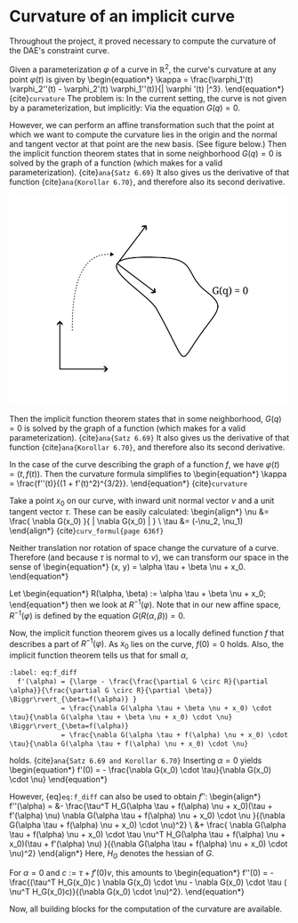 # Curvature of an implicit curve

Throughout the project, it proved necessary to compute the curvature of the DAE's constraint curve.

Given a parameterization $\varphi$ of a curve in $\mathbb{R}^2$, the curve's curvature at any point $\varphi(t)$ is given by
\begin{equation*}
  \kappa = \frac{\varphi_1'(t) \varphi_2''(t) - \varphi_2'(t) \varphi_1''(t)}{\| \varphi '(t) \|^3}.
\end{equation*}
{cite}`curvature`
The problem is: In the current setting, the curve is not given by a parameterization, but implicitly: Via the equation $G(q)=0$.

However, we can perform an affine transformation such that the point at which we want to compute the curvature lies in the origin and the
normal and tangent vector at that point are the new basis. (See figure below.) Then the implicit function theorem states that in some neighborhood
$G(q)=0$ is solved by the graph of a function (which makes for a valid parameterization). {cite}`ana{Satz 6.69}` It also gives us the derivative of that function {cite}`ana{Korollar 6.70}`, and therefore also its second derivative.

<img src="../_static/trafo.svg">

Then the implicit function theorem states that in some neighborhood,
$G(q)=0$ is solved by the graph of a function (which makes for a valid parameterization). {cite}`ana{Satz 6.69}` It also gives us the derivative of that function {cite}`ana{Korollar 6.70}`, and therefore also its second derivative.

In the case of the curve describing the graph of a function $f$, we have $\varphi(t) = (t, f(t)$). Then the curvature formula simplifies to
\begin{equation*}
  \kappa = \frac{f''(t)}{(1 + f'(t)^2)^{3/2}}.
\end{equation*}
{cite}`curvature`

Take a point $x_0$ on our curve, with inward unit normal vector $\nu$ and a unit tangent vector $\tau$.
These can be easily calculated:
\begin{align*}
  \nu &= \frac{ \nabla G(x_0) }{ \| \nabla G(x_0) \| } \\
  \tau &= (-\nu_2, \nu_1)
\end{align*}
{cite}`curv_formul{page 636f}`

Neither translation nor rotation of space change the curvature of a curve.
Therefore (and because $\tau$ is normal to $\nu$), we can transform our space in the sense of
\begin{equation*}
  (x, y) = \alpha \tau + \beta \nu + x_0.
\end{equation*}

Let
\begin{equation*}
  R(\alpha, \beta) := \alpha \tau + \beta \nu + x_0;
\end{equation*}
then we look at $R^{-1}(\varphi)$.
Note that in our new affine space, $R^{-1}(\varphi)$ is defined by the equation $G(R(\alpha, \beta))=0$.

Now, the implicit function theorem gives us a locally defined function $f$ that describes a part of $R^{-1}(\varphi)$.
As $x_0$ lies on the curve, $f(0)=0$ holds.
Also, the implicit function theorem tells us that for small $\alpha$,
```{math}
:label: eq:f_diff
  f'(\alpha) = {\large - \frac{\frac{\partial G \circ R}{\partial \alpha}}{\frac{\partial G \circ R}{\partial \beta}} \Biggr\rvert_{\beta=f(\alpha)} }
             = \frac{\nabla G(\alpha \tau + \beta \nu + x_0) \cdot \tau}{\nabla G(\alpha \tau + \beta \nu + x_0) \cdot \nu} \Biggr\rvert_{\beta=f(\alpha)}
             = \frac{\nabla G(\alpha \tau + f(\alpha) \nu + x_0) \cdot \tau}{\nabla G(\alpha \tau + f(\alpha) \nu + x_0) \cdot \nu}
```
holds. {cite}`ana{Satz 6.69 and Korollar 6.70}`
Inserting $\alpha = 0$ yields
\begin{equation*}
  f'(0) = - \frac{\nabla G(x_0) \cdot \tau}{\nabla G(x_0) \cdot \nu}
\end{equation*}

However, {eq}`eq:f_diff` can also be used to obtain $f''$:
\begin{align*}
  f''(\alpha) = &- \frac{\tau^T H_G(\alpha \tau + f(\alpha) \nu + x_0)(\tau + f'(\alpha) \nu) \nabla G(\alpha \tau + f(\alpha) \nu + x_0) \cdot \nu
                        }{(\nabla G(\alpha \tau + f(\alpha) \nu + x_0) \cdot \nu)^2} \\
                &+ \frac{ \nabla G(\alpha \tau + f(\alpha) \nu + x_0) \cdot \tau \nu^T H_G(\alpha \tau + f(\alpha) \nu + x_0)(\tau + f'(\alpha) \nu)
                        }{(\nabla G(\alpha \tau + f(\alpha) \nu + x_0) \cdot \nu)^2}
\end{align*}
Here, $H_G$ denotes the hessian of $G$.

For $\alpha = 0$ and $c := \tau + f'(0) \nu$, this amounts to
\begin{equation*}
  f''(0) = - \frac{(\tau^T H_G(x_0)c ) \nabla G(x_0) \cdot \nu - \nabla G(x_0) \cdot \tau ( \nu^T H_G(x_0)c)}{(\nabla G(x_0) \cdot \nu)^2}.
\end{equation*}

Now, all building blocks for the computation of the curvature are available.
